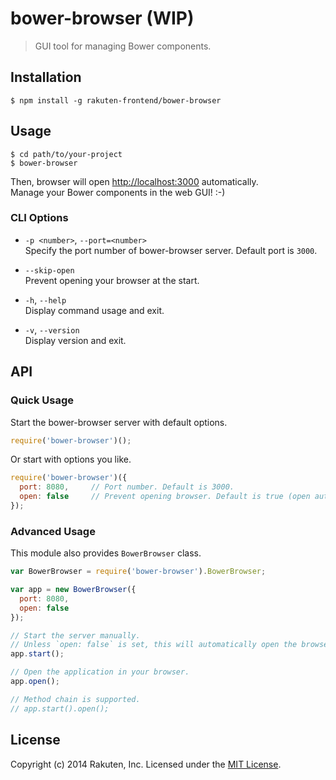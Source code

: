 # bower-browser (WIP)

> GUI tool for managing Bower components.

## Installation

```shell
$ npm install -g rakuten-frontend/bower-browser
```

## Usage

```shell
$ cd path/to/your-project
$ bower-browser
```

Then, browser will open <http://localhost:3000> automatically.  
Manage your Bower components in the web GUI! :-)

### CLI Options
* `-p <number>`, `--port=<number>`  
  Specify the port number of bower-browser server.
  Default port is `3000`.

* `--skip-open`  
  Prevent opening your browser at the start.

* `-h`, `--help`  
  Display command usage and exit.

* `-v`, `--version`  
  Display version and exit.

## API

### Quick Usage
Start the bower-browser server with default options.

```javascript
require('bower-browser')();
```

Or start with options you like.

```javascript
require('bower-browser')({
  port: 8080,     // Port number. Default is 3000.
  open: false     // Prevent opening browser. Default is true (open automatically).
});
```

### Advanced Usage
This module also provides `BowerBrowser` class.

```javascript
var BowerBrowser = require('bower-browser').BowerBrowser;

var app = new BowerBrowser({
  port: 8080,
  open: false
});

// Start the server manually.
// Unless `open: false` is set, this will automatically open the browser.
app.start();

// Open the application in your browser.
app.open();

// Method chain is supported.
// app.start().open();
```

## License
Copyright (c) 2014 Rakuten, Inc. Licensed under the [MIT License](LICENSE).
